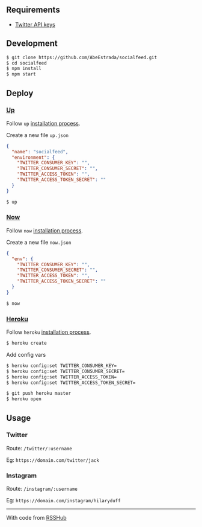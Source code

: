 ## Requirements

- [Twitter API keys](https://developer.twitter.com/en/apps)

## Development

```bash
$ git clone https://github.com/AbeEstrada/socialfeed.git
$ cd socialfeed
$ npm install
$ npm start
```

## Deploy

### [Up](https://up.docs.apex.sh/)

Follow `up` [installation process](https://up.docs.apex.sh/#installation).

Create a new file `up.json`

```json
{
  "name": "socialfeed",
  "environment": {
    "TWITTER_CONSUMER_KEY": "",
    "TWITTER_CONSUMER_SECRET": "",
    "TWITTER_ACCESS_TOKEN": "",
    "TWITTER_ACCESS_TOKEN_SECRET": ""
  }
}
```

```bash
$ up
```

### [Now](https://zeit.co/now)

Follow `now` [installation process](https://zeit.co/now#get-started).

Create a new file `now.json`

```json
{
  "env": {
    "TWITTER_CONSUMER_KEY": "",
    "TWITTER_CONSUMER_SECRET": "",
    "TWITTER_ACCESS_TOKEN": "",
    "TWITTER_ACCESS_TOKEN_SECRET": ""
  }
}
```

```bash
$ now
```

### [Heroku](https://www.heroku.com/)

Follow `heroku` [installation process](https://devcenter.heroku.com/articles/getting-started-with-nodejs#set-up).

```bash
$ heroku create
```

Add config vars

```bash
$ heroku config:set TWITTER_CONSUMER_KEY=
$ heroku config:set TWITTER_CONSUMER_SECRET=
$ heroku config:set TWITTER_ACCESS_TOKEN=
$ heroku config:set TWITTER_ACCESS_TOKEN_SECRET=
```

```bash
$ git push heroku master
$ heroku open
```

## Usage

### Twitter

Route: `/twitter/:username`

Eg: `https://domain.com/twitter/jack`

### Instagram

Route: `/instagram/:username`

Eg: `https://domain.com/instagram/hilaryduff`

---

With code from [RSSHub](https://github.com/DIYgod/RSSHub)
